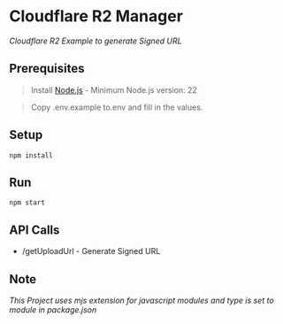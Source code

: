 # Cloudflare R2 Manager

*Cloudflare R2 Example to generate Signed URL*

## Prerequisites

> Install [Node.js](https://nodejs.org/en/) - Minimum Node.js version: 22

> Copy .env.example to.env and fill in the values.

## Setup

```
npm install
```

## Run

```
npm start
```

## API Calls

* /getUploadUrl - Generate Signed URL

## Note

*This Project uses mjs extension for javascript modules and type is set to module in package.json*